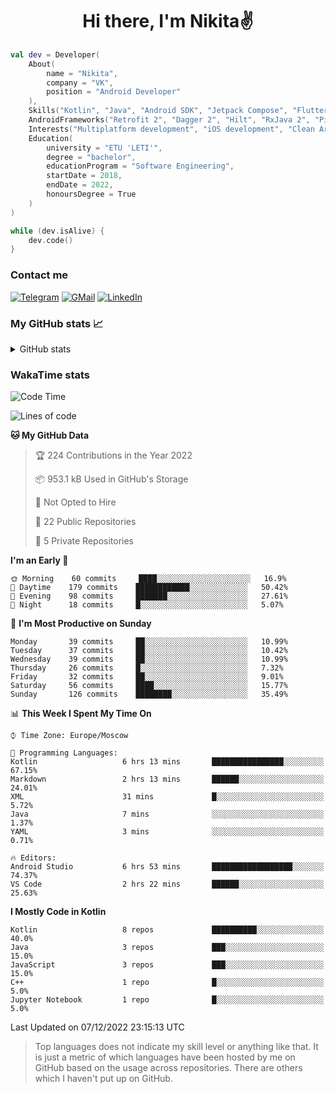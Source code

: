 <h1 align="center">
Hi there, I'm Nikita✌️
</h1>

```kotlin
val dev = Developer(
    About(
        name = "Nikita",
        company = "VK",
        position = "Android Developer"
    ),
    Skills("Kotlin", "Java", "Android SDK", "Jetpack Compose", "Flutter", "KMM"),
    AndroidFrameworks("Retrofit 2", "Dagger 2", "Hilt", "RxJava 2", "Picasso", "Kotlin Coroutines"),
    Interests("Multiplatform development", "iOS development", "Clean Architecture"),
    Education(
        university = "ETU 'LETI'",
        degree = "bachelor",
        educationProgram = "Software Engineering",
        startDate = 2018,
        endDate = 2022,
        honoursDegree = True
    )
)

while (dev.isAlive) {
    dev.code()
}
```

### Contact me

[![Telegram](https://img.shields.io/badge/Telegram-white?style=for-the-badge&logo=telegram&logoColor=29e9ea)](https://t.me/po4yka)
[![GMail](https://img.shields.io/badge/Gmail-white?style=for-the-badge&logo=gmail&logoColor=d14836)](mailto:pochaev.nik@gmail.com)
[![LinkedIn](https://img.shields.io/badge/linkedin%20-white.svg?&style=for-the-badge&logo=linkedin&logoColor=%230077B5)](https://www.linkedin.com/in/nikita-pochaev-415b5a1a1)

### My GitHub stats 📈

<details>
  <summary>GitHub stats</summary>
  <p align="center">
    <img src="https://github-readme-stats.vercel.app/api?username=po4yka&show_icons=true&theme=dark" />
  </p>
</details>

### WakaTime stats

<!--START_SECTION:waka-->
![Code Time](http://img.shields.io/badge/Code%20Time-3%2C386%20hrs%2059%20mins-blue)

![Lines of code](https://img.shields.io/badge/From%20Hello%20World%20I%27ve%20Written-179%20Thousand%20lines%20of%20code-blue)

**🐱 My GitHub Data** 

> 🏆 224 Contributions in the Year 2022
 > 
> 📦 953.1 kB Used in GitHub's Storage 
 > 
> 🚫 Not Opted to Hire
 > 
> 📜 22 Public Repositories 
 > 
> 🔑 5 Private Repositories  
 > 
**I'm an Early 🐤** 

```text
🌞 Morning    60 commits     ████░░░░░░░░░░░░░░░░░░░░░   16.9% 
🌆 Daytime    179 commits    ████████████░░░░░░░░░░░░░   50.42% 
🌃 Evening    98 commits     ███████░░░░░░░░░░░░░░░░░░   27.61% 
🌙 Night      18 commits     █░░░░░░░░░░░░░░░░░░░░░░░░   5.07%

```
📅 **I'm Most Productive on Sunday** 

```text
Monday       39 commits     ██░░░░░░░░░░░░░░░░░░░░░░░   10.99% 
Tuesday      37 commits     ██░░░░░░░░░░░░░░░░░░░░░░░   10.42% 
Wednesday    39 commits     ██░░░░░░░░░░░░░░░░░░░░░░░   10.99% 
Thursday     26 commits     █░░░░░░░░░░░░░░░░░░░░░░░░   7.32% 
Friday       32 commits     ██░░░░░░░░░░░░░░░░░░░░░░░   9.01% 
Saturday     56 commits     ████░░░░░░░░░░░░░░░░░░░░░   15.77% 
Sunday       126 commits    ████████░░░░░░░░░░░░░░░░░   35.49%

```


📊 **This Week I Spent My Time On** 

```text
⌚︎ Time Zone: Europe/Moscow

💬 Programming Languages: 
Kotlin                   6 hrs 13 mins       ████████████████░░░░░░░░░   67.15% 
Markdown                 2 hrs 13 mins       ██████░░░░░░░░░░░░░░░░░░░   24.01% 
XML                      31 mins             █░░░░░░░░░░░░░░░░░░░░░░░░   5.72% 
Java                     7 mins              ░░░░░░░░░░░░░░░░░░░░░░░░░   1.37% 
YAML                     3 mins              ░░░░░░░░░░░░░░░░░░░░░░░░░   0.71%

🔥 Editors: 
Android Studio           6 hrs 53 mins       ██████████████████░░░░░░░   74.37% 
VS Code                  2 hrs 22 mins       ██████░░░░░░░░░░░░░░░░░░░   25.63%

```

**I Mostly Code in Kotlin** 

```text
Kotlin                   8 repos             ██████████░░░░░░░░░░░░░░░   40.0% 
Java                     3 repos             ███░░░░░░░░░░░░░░░░░░░░░░   15.0% 
JavaScript               3 repos             ███░░░░░░░░░░░░░░░░░░░░░░   15.0% 
C++                      1 repo              █░░░░░░░░░░░░░░░░░░░░░░░░   5.0% 
Jupyter Notebook         1 repo              █░░░░░░░░░░░░░░░░░░░░░░░░   5.0%

```



 Last Updated on 07/12/2022 23:15:13 UTC
<!--END_SECTION:waka-->

> Top languages does not indicate my skill level or anything like that. It is just a metric of which languages have been hosted by me on GitHub based on the usage across repositories. There are others which I haven't put up on GitHub.
